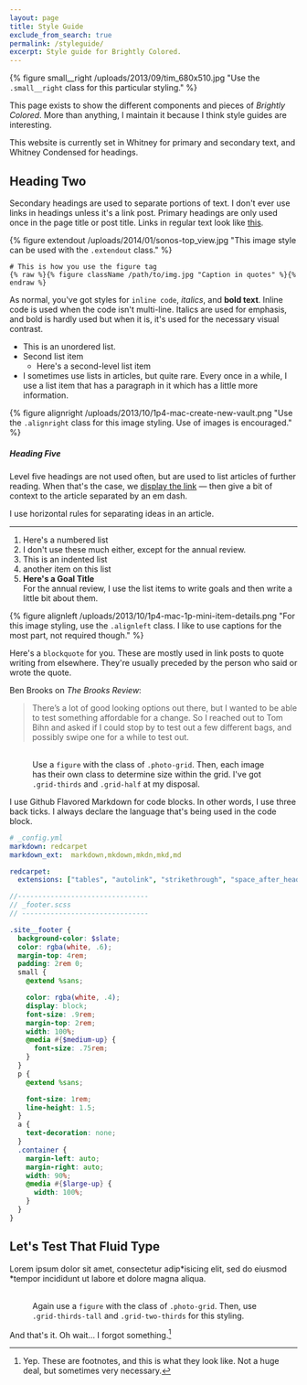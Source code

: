 ```yaml
---
layout: page
title: Style Guide
exclude_from_search: true
permalink: /styleguide/
excerpt: Style guide for Brightly Colored.
---
```

{% figure small__right /uploads/2013/09/tim_680x510.jpg "Use the <code>.small__right</code> class for this particular styling." %}

This page exists to show the different components and pieces of *Brightly Colored*. More than anything, I maintain it because I think style guides are interesting.

This website is currently set in Whitney for primary and secondary text, and Whitney Condensed for headings.

## Heading Two
Secondary headings are used to separate portions of text. I don't ever use links in headings unless it's a link post. Primary headings are only used once in the page title or post title. Links in regular text look like [this](/styleguide).

{% figure extendout /uploads/2014/01/sonos-top_view.jpg "This image style can be used with the <code>.extendout</code> class." %}

```liquid
# This is how you use the figure tag
{% raw %}{% figure className /path/to/img.jpg "Caption in quotes" %}{% endraw %}
```

As normal, you've got styles for `inline code`, *italics*,  and **bold text**. Inline code is used when the code isn't multi-line. Italics are used for emphasis, and bold is hardly used but when it is, it's used for the necessary visual contrast.

- This is an unordered list.
- Second list item
	- Here's a second-level list item
- I sometimes use lists in articles, but quite rare. Every once in a while, I use a list item that has a paragraph in it which has a little more information.

{% figure alignright /uploads/2013/10/1p4-mac-create-new-vault.png "Use the <code>.alignright</code> class for this image styling. Use of images is encouraged." %}

##### Heading Five
Level five headings are not used often, but are used to list articles of further reading. When that's the case, we [display the link](/styleguide) — then give a bit of context to the article separated by an em dash.

I use horizontal rules for separating ideas in an article.

---

1. Here's a numbered list
2. I don't use these much either, except for the annual review.
  1. This is an indented list
  2. another item on this list
3. **Here's a Goal Title**     
For the annual review, I use the list items to write goals and then write a little bit about them.

{% figure alignleft /uploads/2013/10/1p4-mac-1p-mini-item-details.png "For this image styling, use the <code>.alignleft</code> class. I like to use captions for the most part, not required though." %}

Here's a `blockquote` for you. These are mostly used in link posts to quote writing from elsewhere. They're usually preceded by the person who said or wrote the quote.

Ben Brooks on *The Brooks Review*:

> There’s a lot of good looking options out there, but I wanted to be able to test something affordable for a change. So I reached out to Tom Bihn and asked if I could stop by to test out a few different bags, and possibly swipe one for a while to test out.

<figure class="photo-grid">
  <img src="{{ site.url }}/uploads/2016/01/eiffel-tower.jpg" alt="" class="grid-thirds" />
  <img src="{{ site.url }}/uploads/2016/01/deannda-posing.jpg" alt="" class="grid-thirds" />
  <img src="{{ site.url }}/uploads/2016/01/paris-pastry.jpg" alt="" class="grid-thirds" />
  <img src="{{ site.url }}/uploads/2016/01/kelly-punching.jpg" alt="" class="grid-half" />
  <img src="{{ site.url }}/uploads/2016/01/europe-group-on-the-bus.jpg" alt="" class="grid-half" />
  <figcaption>Use a <code>figure</code> with the class of <code>.photo-grid</code>. Then, each image has their own class to determine size within the grid. I've got <code>.grid-thirds</code> and <code>.grid-half</code> at my disposal.</figcaption>
</figure>

I use Github Flavored Markdown for code blocks. In other words, I use three back ticks. I always declare the language that's being used in the code block.

```yaml
# _config.yml
markdown: redcarpet
markdown_ext:  markdown,mkdown,mkdn,mkd,md

redcarpet:
  extensions: ["tables", "autolink", "strikethrough", "space_after_headers", "with_toc_data", "fenced_code_blocks", "no_intra_emphasis", "footnotes", "smart"]
```

```scss
//--------------------------------
// _footer.scss
// -------------------------------

.site__footer {
  background-color: $slate;
  color: rgba(white, .6);
  margin-top: 4rem;
  padding: 2rem 0;
  small {
    @extend %sans;

    color: rgba(white, .4);
    display: block;
    font-size: .9rem;
    margin-top: 2rem;
    width: 100%;
    @media #{$medium-up} {
      font-size: .75rem;
    }
  }
  p {
    @extend %sans;

    font-size: 1rem;
    line-height: 1.5;
  }
  a {
    text-decoration: none;
  }
  .container {
    margin-left: auto;
    margin-right: auto;
    width: 90%;
    @media #{$large-up} {
      width: 100%;
    }
  }
}
```

## Let's Test That Fluid Type
Lorem ipsum dolor sit amet, consectetur adip*isicing elit, sed do eiusmod *tempor incididunt ut labore et dolore magna aliqua.

<figure class="photo-grid">
  <img src="{{ site.url }}/uploads/2016/01/kelly-punching.jpg" alt="" class="grid-thirds-tall" />
  <img src="{{ site.url }}/uploads/2016/01/europe-group-on-the-bus.jpg" alt="" class="grid-two-thirds" />
  <figcaption>Again use a <code>figure</code> with the class of <code>.photo-grid</code>. Then, use <code>.grid-thirds-tall</code> and <code>.grid-two-thirds</code> for this styling.</figcaption>
</figure>

And that's it. Oh wait… I forgot something.[^1]

[^1]: Yep. These are footnotes, and this is what they look like. Not a huge deal, but sometimes very necessary.
